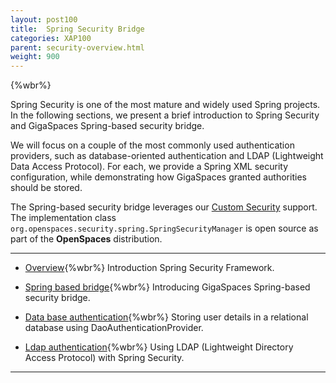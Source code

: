```yaml
---
layout: post100
title:  Spring Security Bridge
categories: XAP100
parent: security-overview.html
weight: 900
---
```


{%wbr%}

Spring Security is one of the most mature and widely used Spring projects. In the following sections, we present a brief introduction to Spring Security and GigaSpaces Spring-based security bridge.

We will focus on a couple of the most commonly used authentication providers, such as database-oriented authentication and LDAP (Lightweight Data Access Protocol). For each, we provide a Spring XML security configuration, while demonstrating how GigaSpaces granted authorities should be stored.

The Spring-based security bridge leverages our [Custom Security](./custom-security.html) support. The implementation class `org.openspaces.security.spring.SpringSecurityManager` is open source as part of the **OpenSpaces** distribution.

<hr/>

- [Overview](./introducing-spring-security.html){%wbr%}
Introduction Spring Security Framework.

- [Spring based bridge](./gigaspaces-spring-based-security-bridge.html){%wbr%}
Introducing GigaSpaces Spring-based security bridge.

- [Data base authentication](./authenticating-against-a-database.html){%wbr%}
Storing user details in a relational database using DaoAuthenticationProvider.

- [Ldap authentication](./authenticating-against-an-ldap-repository.html){%wbr%}
Using LDAP (Lightweight Directory Access Protocol) with Spring Security.


<hr/>




